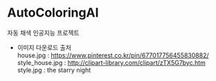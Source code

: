 # AutoColoringAI
자동 채색 인공지능 프로젝트  
  
  
- 이미지 다운로드 출처  
house.jpg : https://www.pinterest.co.kr/pin/677017756455830882/  
style_house.jpg : http://clipart-library.com/clipart/zTX5G7byc.htm  
style.jpg : the starry night  
